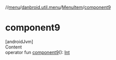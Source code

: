 //[menu](../../index.md)/[danbroid.util.menu](../index.md)/[MenuItem](index.md)/[component9](component9.md)



# component9  
[androidJvm]  
Content  
operator fun [component9](component9.md)(): [Int](https://kotlinlang.org/api/latest/jvm/stdlib/kotlin/-int/index.html)  



